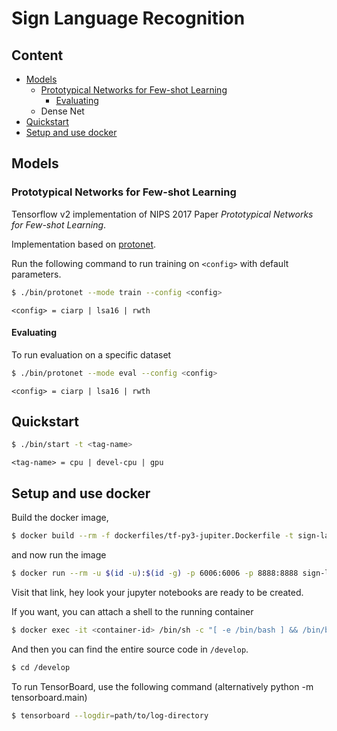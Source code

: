 # Sign Language Recognition

## Content

- [Models](#models)
  - [Prototypical Networks for Few-shot Learning](#prototypical-networks-for-few-shot-learning)
    - [Evaluating](#evaluating)
  - Dense Net
- [Quickstart](#quickstart)
- [Setup and use docker](#setup-and-use-docker)

## Models

### Prototypical Networks for Few-shot Learning

Tensorflow v2 implementation of NIPS 2017 Paper _Prototypical Networks for Few-shot Learning_.

Implementation based on [protonet](https://github.com/ulises-jeremias/prototypical-networks-tf).

Run the following command to run training on `<config>` with default parameters.

```sh
$ ./bin/protonet --mode train --config <config>
```

`<config> = ciarp | lsa16 | rwth`

#### Evaluating

To run evaluation on a specific dataset

```sh
$ ./bin/protonet --mode eval --config <config>
```

`<config> = ciarp | lsa16 | rwth`

## Quickstart

```sh
$ ./bin/start -t <tag-name>
```

`<tag-name> = cpu | devel-cpu | gpu`

## Setup and use docker

Build the docker image,

```sh
$ docker build --rm -f dockerfiles/tf-py3-jupiter.Dockerfile -t sign-language-recognition:latest .
```

and now run the image

```sh
$ docker run --rm -u $(id -u):$(id -g) -p 6006:6006 -p 8888:8888 sign-language-recognition:latest
```

Visit that link, hey look your jupyter notebooks are ready to be created.

If you want, you can attach a shell to the running container

```sh
$ docker exec -it <container-id> /bin/sh -c "[ -e /bin/bash ] && /bin/bash || /bin/sh"
```

And then you can find the entire source code in `/develop`.

```sh
$ cd /develop
```

To run TensorBoard, use the following command (alternatively python -m tensorboard.main)

```sh
$ tensorboard --logdir=path/to/log-directory
```
